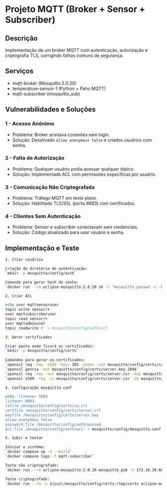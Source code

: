 # Projeto MQTT (Broker + Sensor + Subscriber)

## Descrição
Implementação de um broker MQTT com autenticação, autorização e criptografia TLS, corrigindo falhas comuns de segurança.

## Serviços

- mqtt-broker (Mosquitto 2.0.20)
- temperature-sensor-1 (Python + Paho MQTT)
- mqtt-subscriber (mosquitto_sub)

## Vulnerabilidades e Soluções

### 1 - Acesso Anônimo
- Problema: Broker aceitava conexões sem login.
- Solução: Desativado `allow_anonymous false` e criados usuários com senha.


### 2 - Falta de Autorização

- Problema: Qualquer usuário podia acessar qualquer tópico.
- Solução: Implementada ACL com permissões específicas por usuário.

### 3 - Comunicação Não Criptografada

- Problema: Tráfego MQTT em texto plano.
- Solução: Habilitado TLS/SSL (porta 8883) com certificados.

### 4 - Clientes Sem Autenticação

- Problema: Sensor e subscriber conectavam sem credenciais.
- Solução: Código atualizado para usar usuário e senha.

## Implementação e Teste
```bash
1. Criar usuários

Criação de diretório de autenticação:  
`mkdir -p mosquitto/config/auth`  

Comando para gerar hash de senha:  
`docker run --rm eclipse-mosquitto:2.0.20 sh -c "mosquitto_passwd -c -b /tmp/passwd mqttsensoruser sensor@mqtt && mosquitto_passwd -b /tmp/passwd mqttsubscriberuser subscriber@mqtt && mosquitto_passwd -b /tmp/passwd mqttadminuser admin@mqtt && cat /tmp/passwd"`  

2. Criar ACL

echo user mqttsensoruser  
topic write sensor/+  
user mqttsubscriberuser  
topic read sensor/+  
user mqttadminuser  
topic readwrite #' > mosquitto/config/auth/acl

3. Gerar certificados

Criar pasta onde ficará os certificados:    
`mkdir -p mosquitto/config/certs`
 
Comandos para gerar os certificados:  
`openssl req -new -x509 -days 365 -nodes -out mosquitto/config/certs/ca.crt -keyout mosquitto/config/certs/ca.key -subj "/C=BR/ST=SP/L=SaoPaulo/O=MQTT-Security/OU=IT/CN=MQTT-CA"`  
`openssl genrsa -out mosquitto/config/certs/server.key 2048`  
`openssl req -new -out mosquitto/config/certs/server.csr -key mosquitto/config/certs/server.key -subj "/C=BR/ST=SP/L=SaoPaulo/O=MQTT-Security/OU=IT/CN=172.16.39.52"`  
`openssl x509 -req -in mosquitto/config/certs/server.csr -CA mosquitto/config/certs/ca.crt -CAkey mosquitto/config/certs/ca.key -CAcreateserial -out mosquitto/config/certs/server.crt -days 365`  

4. Configuração mosquitto.conf

echo 'listener 1883  
listener 8883  
cafile /mosquitto/config/certs/ca.crt  
certfile /mosquitto/config/certs/server.crt  
keyfile /mosquitto/config/certs/server.key  
allow_anonymous false  
password_file /mosquitto/config/auth/passwd   
acl_file /mosquitto/config/auth/acl' > mosquitto/config/mosquitto.conf  

5. Subir e testar

Iniciar o sistema:  
`docker compose up -d --build`  
`docker compose logs -f mqtt-subscriber`  

Teste não criptografado:  
`docker run --rm eclipse-mosquitto:2.0.20 mosquitto_pub -h 172.16.39.60 -p 1883 -t sensor/test -m "teste não criptografado" -u mqttadminuser -P admin@mqtt`  

Teste criptografado:  
`docker run --rm -v $(pwd)/mosquitto/config/certs:/tmp/certs eclipse-mosquitto:2.0.20 mosquitto_pub -h 172.16.39.60 -p 8883 -t sensor/test -m "teste criptografado" -u mqttadminuser -P admin@mqtt --cafile /tmp/certs/ca.crt`  
